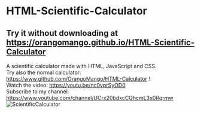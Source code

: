 # HTML-Scientific-Calculator

## Try it without downloading at https://orangomango.github.io/HTML-Scientific-Calculator

A scientific calculator made with HTML, JavaScript and CSS. <br>
Try also the normal calculator: https://www.github.com/OrangoMango/HTML-Calculator ! <br>
Watch the video: https://youtu.be/nc0vprSyOD0 <br>
Subscribe to my channel: https://www.youtube.com/channel/UCrx20bdxcCQhcmL3x0Rqrmw <br>
![ScientificCalculator](https://user-images.githubusercontent.com/61402409/80284647-0de47280-8720-11ea-8806-92082d431b8e.png)
